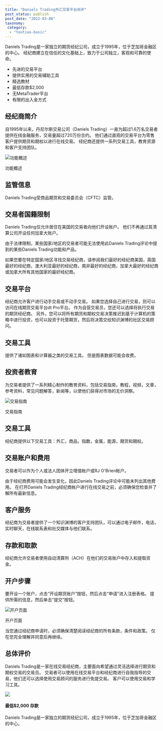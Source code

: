 ```yaml
---
title: "Daniels Trading外汇交易平台测评"
post_status: publish
post_date: "2022-03-08"
taxonomy:
 category: 
  - "toutiao-basic"
---
```


Daniels Trading是一家独立的期货经纪公司，成立于1995年，位于芝加哥金融区的中心。 经纪商建立在信任的文化基础上，致力于公司独立，客观和可靠的使命。
- 先进的交易平台
- 提供实用的交易辅助工具
- 精选教材
- 最低存款$2,000
- 无MetaTrader平台
- 有限的出入金方式


## 经纪商简介

自1995年以来，丹尼尔斯交易公司（Daniels Trading）一直为超过1.6万名交易者提供在线金融服务，交易量超过720万份合约。 他们通过直观的交易平台为零售客户提供期货和期权以进行在线交易。 经纪商还提供一系列交易工具，教育资源和客户支持团队。

![功能概述](https://cdn.fendou.la/funstoutiao/2020/11/Daniels-Trading-Review-Features-Overview-1024x565.jpg "功能概述")

功能概述

## 监管信息

Daniels Trading受商品期货和交易委员会（CFTC）监管。

## 交易者国籍限制

Daniels Trading仅允许居住在美国的交易者向他们开设账户。 他们不再通过其清算公司开设任何加拿大账户。

由于法律限制，某些国家/地区的交易者可能无法使用此Daniels Trading评论中提到的某些Daniels Trading功能和产品。

如果您要在特定国家/地区寻找交易经纪商，请参阅我们最好的经纪商美国，英国最好的经纪商，澳大利亚最好的经纪商，南非最好的经纪商，加拿大最好的经纪商或加拿大所有其他国家的最好经纪商。

## 交易平台

经纪商允许客户进行动手交易或不动手交易。 如果您选择自己进行交易，则可以访问在线期货交易平台dt Pro平台。 作为自营交易员，您还可以选择将执行交易的期货经纪商。 另外，您可以将所有期货和期权交易决策推迟到基于计算机的策略中进行投资，也可以投资于托管期货，然后将决策交给知识渊博的社区交易顾问。

## 交易工具

提供了诸如图表和计算器之类的交易工具。 但是图表数据可能会收费。

## 投资者教育

为交易者提供了一系列精心制作的教育资料，包括交易指南，教程，视频，文章，参考资料，常见问题解答，新闻等，以使他们获得对市场的无价洞察。

![交易指南](https://cdn.fendou.la/funstoutiao/2020/11/Daniels-Trading-Review-Guides-1024x365.jpg "交易指南")

交易指南

## 交易工具

经纪商提供以下交易工具：外汇，商品，指数，金属，能源，期货和期权。

## 交易账户和费用

交易者可以作为个人或法人团体开立增值帐户或RJ O'Brien帐户。

由于经纪商费用可能会发生变化，因此Daniels Trading评论中可能未列出其他费用。 在打开Daniels Trading经纪商帐户进行在线交易之前，必须确保您检查并了解所有最新信息。

## 客户服务

经纪商为交易者提供了一个知识渊博的客户支持团队，可以通过电子邮件，电话，实时聊天，在线联系表和社交媒体与他们联系。

## 存款和取款

经纪商允许交易者使用自动清算所（ACH）在他们的交易账户中存入和提取资金。

## 开户步骤

要开设一个账户，点击“开设期货账户”按钮，然后点击“申请”进入注册表格。 提供所需的信息，然后单击“提交”按钮。

![开户页面](https://cdn.fendou.la/funstoutiao/2020/11/Daniels-Trading-Review-Account-Opening-Page.png "开户页面")

开户页面

当您通过经纪商申请时，必须确保清楚阅读经纪商的所有条款，条件和政策。 仅在您完全理解并同意后再继续。

## 总体评价

Daniels Trading是一家在线交易经纪商，主要面向希望通过灵活选择进行期货和期权交易的交易员。 交易者可以使用在线交易平台和经纪商进行自我指导的交易，他们还可以选择使用交易顾问的服务进行免提交易。 客户可以使用交易和学习工具。

![](https://cdn.fendou.la/funstoutiao/2020/11/Daniels-Trading-Logo.png)

#### **最低$2,000** 存款

Daniels Trading是一家独立的期货经纪公司，成立于1995年，位于芝加哥金融区的中心。
